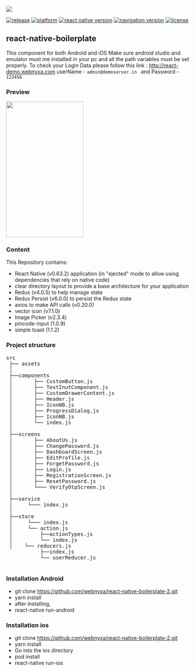 <img src="https://user-images.githubusercontent.com/72626578/95946155-94ddf200-0e09-11eb-8c4e-1591c8cc2727.jpg" >  

[![release](https://img.shields.io/badge/release-october-green.svg)]()
[![platform](https://img.shields.io/badge/platform-android/ios-blue.svg)](https://reactnative.dev/docs/getting-started)
[![react native version](https://img.shields.io/badge/react%20native%20version-v0.63.2-green.svg)](https://reactnative.dev/docs/getting-started)
[![navigation version](https://img.shields.io/badge/navigation%20version-5-green.svg)](https://reactnavigation.org/)
[![license](https://img.shields.io/badge/license-MIT-green.svg)](https://opensource.org/licenses/MIT)

                                                                                                                                                                     
## react-native-boilerplate
This component for both Android and iOS
Make sure android studio and emulator must me installed in your pc and all the path variables must be set properly.
To check your Login Data please follow this link : http://react-demo.webnyxa.com  userName -  ```admin@demoserver.in ```    and  Password - ```123456 ``` 

### Preview 
<img src="https://user-images.githubusercontent.com/72626578/95951692-83e6ae00-0e14-11eb-8ca6-28dd21faeea8.gif" width="210" height="370" >

### Content
This Repository contains:
- React Native (v0.63.2) application (in "ejected" mode to allow using dependencies that rely on native code)
- clear directory layout to provide a base architecture for your application
- Redux (v4.0.5) to help manage state
- Redux Persist (v6.0.0) to persist the Redux state
- axios to make API calls (v0.20.0)
- vector icon (v7.1.0)
- Image Picker (v2.3.4)
- pincode-input (1.0.9)
- simple toast (1.1.2)

### Project structure

<pre>
<span class="pl-s1">src</span>
 <span class="pl-s1">├──</span> <span class="pl-s1">assets</span><span class="pl-kos">
 <span class="pl-s1">│</span>
 <span class="pl-s1">├──</span><span class="pl-s2">components</span><span class="pl-kos">
 <span class="pl-s1">│</span>       <span class="pl-s1">├──</span> <span class="pl-v">CustomButton</span><span class="pl-kos">.</span><span class="pl-c1">js</span> 
 <span class="pl-s1">│</span>       <span class="pl-s1">├──</span> <span class="pl-v">TextInutComponent</span><span class="pl-kos">.</span><span class="pl-c1">js</span>
 <span class="pl-s1">│</span>       <span class="pl-s1">├──</span> <span class="pl-v">CustomDrawerContent</span><span class="pl-kos">.</span><span class="pl-c1">js</span> 
 <span class="pl-s1">│</span>       <span class="pl-s1">├──</span> <span class="pl-v">Header</span><span class="pl-kos">.</span><span class="pl-c1">js</span> 
 <span class="pl-s1">│</span>       <span class="pl-s1">├──</span> <span class="pl-v">IconNB</span><span class="pl-kos">.</span><span class="pl-c1">js</span>
 <span class="pl-s1">│</span>       <span class="pl-s1">├──</span> <span class="pl-v">ProgressDialog</span><span class="pl-kos">.</span><span class="pl-c1">js</span>
 <span class="pl-s1">│ </span>      <span class="pl-s1">├──</span> <span class="pl-v">IconNB</span><span class="pl-kos">.</span><span class="pl-c1">js</span>
 <span class="pl-s1">│ </span>      <span class="pl-s1">└──</span> <span class="pl-v">index</span><span class="pl-kos">.</span><span class="pl-c1">js</span>
 <span class="pl-s1">│</span>
 <span class="pl-s1">├──</span><span class="pl-s1">screens</span><span class="pl-kos">
 <span class="pl-s1">│</span>       <span class="pl-s1">├──</span> <span class="pl-v">AboutUs</span><span class="pl-kos">.</span><span class="pl-c1">js</span> 
 <span class="pl-s1">│</span>       <span class="pl-s1">├──</span> <span class="pl-v">ChangePassword</span><span class="pl-kos">.</span><span class="pl-c1">js</span>
 <span class="pl-s1">│</span>       <span class="pl-s1">├──</span> <span class="pl-v">DashboardScreen</span><span class="pl-kos">.</span><span class="pl-c1">js</span> 
 <span class="pl-s1">│</span>       <span class="pl-s1">├──</span> <span class="pl-v">EditProfile</span><span class="pl-kos">.</span><span class="pl-c1">js</span> 
 <span class="pl-s1">│</span>       <span class="pl-s1">├──</span> <span class="pl-v">ForgetPassword</span><span class="pl-kos">.</span><span class="pl-c1">js</span>
 <span class="pl-s1">│</span>       <span class="pl-s1">├──</span> <span class="pl-v">Login</span><span class="pl-kos">.</span><span class="pl-c1">js</span>
 <span class="pl-s1">│</span>       <span class="pl-s1">├──</span> <span class="pl-v">RegistrationScreen</span><span class="pl-kos">.</span><span class="pl-c1">js</span>
 <span class="pl-s1">│</span>       <span class="pl-s1">├──</span> <span class="pl-v">ResetPassword</span><span class="pl-kos">.</span><span class="pl-c1">js</span>
 <span class="pl-s1">│</span>       <span class="pl-s1">└───</span> <span class="pl-v">VerifyOtpScreen</span><span class="pl-kos">.</span><span class="pl-c1">js</span>
 <span class="pl-s1">│</span>
 <span class="pl-s1">├──</span><span class="pl-s1">service</span><span class="pl-kos">
 <span class="pl-s1">│</span>     <span class="pl-s1">└───</span> <span class="pl-v">index</span><span class="pl-kos">.</span><span class="pl-c1">js</span>
 <span class="pl-s1">│</span>
 <span class="pl-s1">├──</span><span class="pl-s1">store</span><span class="pl-kos">
 <span class="pl-s1">│</span>     <span class="pl-s1">└───</span> <span class="pl-v">index</span><span class="pl-kos">.</span><span class="pl-c1">js</span>
 <span class="pl-s1">│</span>     <span class="pl-s1">└──</span> <span class="pl-v">action</span><span class="pl-kos">.</span><span class="pl-c1">js</span>
 <span class="pl-s1">│</span>         <span class="pl-s1">├──</span><span class="pl-v">actionTypes</span><span class="pl-kos">.</span><span class="pl-c1">js</span>
 <span class="pl-s1">│</span>         <span class="pl-s1">└──</span> <span class="pl-v">index</span><span class="pl-kos">.</span><span class="pl-c1">js</span>
 <span class="pl-s1">│</span>    <span class="pl-s1">└──</span> <span class="pl-v">reducers</span><span class="pl-kos">.</span><span class="pl-c1">js</span> 
           <span class="pl-s1">├──</span><span class="pl-v">index</span><span class="pl-kos">.</span><span class="pl-c1">js</span>
           <span class="pl-s1">└──</span> <span class="pl-v">userReducer</span><span class="pl-kos">.</span><span class="pl-c1">js</span>
 </pre>

### Installation Android
- git clone https://github.com/webnyxa/react-native-boilerplate-2.git
- yarn install
- after installing,
- react-native run-android 

### Installation ios
- git clone https://github.com/webnyxa/react-native-boilerplate-2.git
- yarn install
- Go into the ios directory
- pod install
- react-native run-ios


